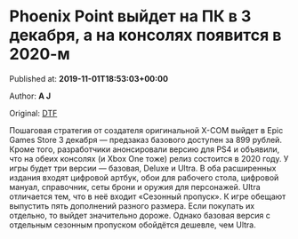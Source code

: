 
# Phoenix Point выйдет на ПК в 3 декабря, а на консолях появится в 2020-м

Published at: **2019-11-01T18:53:03+00:00**

Author: **A J**

Original: [DTF](https://dtf.ru/games/79028-phoenix-point-vyydet-na-pk-v-3-dekabrya-a-na-konsolyah-poyavitsya-v-2020-m)

Пошаговая стратегия от создателя оригинальной X-COM выйдет в Epic Games Store 3 декабря — предзаказ базового доступен за 899 рублей.
Кроме того, разработчики анонсировали версию для PS4 и объявили, что на обеих консолях (и Xbox One тоже) релиз состоится в 2020 году.
У игры будет три версии — базовая, Deluxe и Ultra. В оба расширенных издания входят цифровой артбук, обои для рабочего стола, цифровой мануал, справочник, сеты брони и оружия для персонажей.
Ultra отличается тем, что в неё входит «Сезонный пропуск». К игре обещают выпустить пять дополнений разного размера. Если покупать их отдельно, то выйдет значительно дороже. Однако базовая версия с отдельным сезонным пропуском обойдётся дешевле, чем Ultra.
